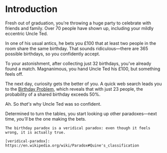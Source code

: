 # Introduction

Fresh out of graduation, you're throwing a huge party to celebrate with friends and family.
Over 70 people have shown up, including your mildly eccentric Uncle Ted.

In one of his usual antics, he bets you £100 that at least two people in the room share the same birthday.
That sounds ridiculous—there are 365 possible birthdays, so you confidently accept.

To your astonishment, after collecting just 32 birthdays, you've already found a match.
Magnanimous, you hand Uncle Ted his £100, but something feels off.

The next day, curiosity gets the better of you.
A quick web search leads you to the [Birthday Problem][birthday-problem], which reveals that with just 23 people, the probability of a shared birthday exceeds 50%.

Ah. So _that's_ why Uncle Ted was so confident.

Determined to turn the tables, you start looking up other paradoxes—next time, _you'll_ be the one making the bets.

~~~~exercism/note
The birthday paradox is a veridical paradox: even though it feels wrong, it is actually true.

[veridical-paradox]: https://en.wikipedia.org/wiki/Paradox#Quine's_classification
~~~~

[birthday-problem]: https://en.wikipedia.org/wiki/Birthday_problem
